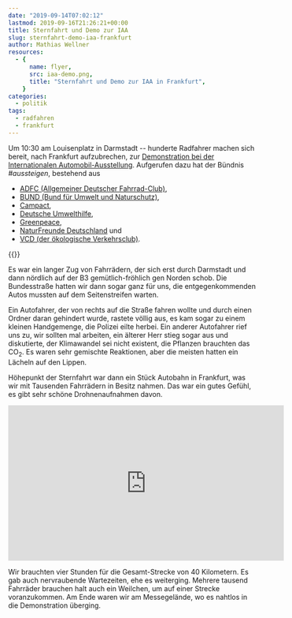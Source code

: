 ```yaml
---
date: "2019-09-14T07:02:12"
lastmod: 2019-09-16T21:26:21+00:00
title: Sternfahrt und Demo zur IAA
slug: sternfahrt-demo-iaa-frankfurt
author: Mathias Wellner
resources:
  - {
      name: flyer,
      src: iaa-demo.png,
      title: "Sternfahrt und Demo zur IAA in Frankfurt",
    }
categories:
  - politik
tags:
  - radfahren
  - frankfurt
---
```


Um 10:30 am Louisenplatz in Darmstadt -- hunderte Radfahrer machen sich bereit, nach Frankfurt aufzubrechen, zur [Demonstration bei der Internationalen Automobil-Ausstellung](https://www.iaa-demo.de/). Aufgerufen dazu hat der Bündnis _#aussteigen_, bestehend aus

- [ADFC (Allgemeiner Deutscher Fahrrad-Club)](https://www.adfc.de/),
- [BUND (Bund für Umwelt und Naturschutz)](https://www.bund.net/),
- [Campact](https://www.campact.de/),
- [Deutsche Umwelthilfe](https://www.duh.de/),
- [Greenpeace](https://www.greenpeace.de/),
- [NaturFreunde Deutschland](https://www.naturfreunde.de/) und
- [VCD (der ökologische Verkehrsclub)](https://www.vcd.org/).

<!--more-->

{{<responsive-image name="flyer">}}

Es war ein langer Zug von Fahrrädern, der sich erst durch Darmstadt und dann nördlich auf der B3 gemütlich-fröhlich gen Norden schob. Die Bundesstraße hatten wir dann sogar ganz für uns, die entgegenkommenden Autos mussten auf dem Seitenstreifen warten.

Ein Autofahrer, der von rechts auf die Straße fahren wollte und durch einen Ordner daran gehindert wurde, rastete völlig aus, es kam sogar zu einem kleinen Handgemenge, die Polizei eilte herbei. Ein anderer Autofahrer rief uns zu, wir sollten mal arbeiten, ein älterer Herr stieg sogar aus und diskutierte, der Klimawandel sei nicht existent, die Pflanzen brauchten das CO<sub>2</sub>. Es waren sehr gemischte Reaktionen, aber die meisten hatten ein Lächeln auf den Lippen.

Höhepunkt der Sternfahrt war dann ein Stück Autobahn in Frankfurt, was wir mit Tausenden Fahrrädern in Besitz nahmen. Das war ein gutes Gefühl, es gibt sehr schöne Drohnenaufnahmen davon.

<iframe width="560" height="315" src="https://www.youtube.com/embed/a-1D7P34A0o" frameborder="0" allow="accelerometer; autoplay; encrypted-media; gyroscope; picture-in-picture" allowfullscreen></iframe>

Wir brauchten vier Stunden für die Gesamt-Strecke von 40 Kilometern. Es gab auch nervraubende Wartezeiten, ehe es weiterging. Mehrere tausend Fahrräder brauchen halt auch ein Weilchen, um auf einer Strecke voranzukommen. Am Ende waren wir am Messegelände, wo es nahtlos in die Demonstration überging.
